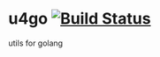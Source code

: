 # u4go  [![Build Status][ci-img]][ci]
utils for golang




[ci-img]: https://drone.doryhub.com/api/badges/falconray0704/u4go/status.svg
[ci]: https://drone.doryhub.com/api/badges/falconray0704/u4go

